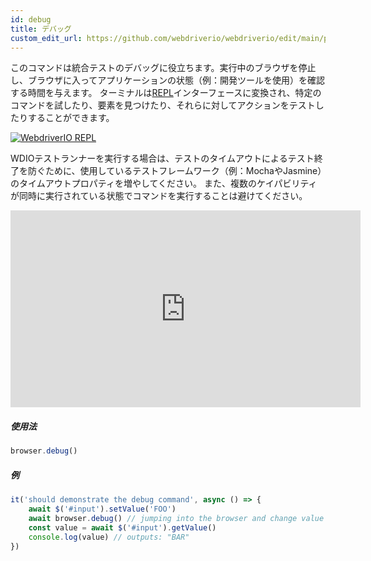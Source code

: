 ```yaml
---
id: debug
title: デバッグ
custom_edit_url: https://github.com/webdriverio/webdriverio/edit/main/packages/webdriverio/src/commands/browser/debug.ts
---
```


このコマンドは統合テストのデバッグに役立ちます。実行中のブラウザを停止し、ブラウザに入ってアプリケーションの状態（例：開発ツールを使用）を確認する時間を与えます。
ターミナルは[REPL](https://en.wikipedia.org/wiki/Read%E2%80%93eval%E2%80%93print_loop)インターフェースに変換され、特定のコマンドを試したり、要素を見つけたり、それらに対してアクションをテストしたりすることができます。

[![WebdriverIO REPL](https://webdriver.io/img/repl.gif)](https://webdriver.io/img/repl.gif)

WDIOテストランナーを実行する場合は、テストのタイムアウトによるテスト終了を防ぐために、使用しているテストフレームワーク（例：MochaやJasmine）のタイムアウトプロパティを増やしてください。
また、複数のケイパビリティが同時に実行されている状態でコマンドを実行することは避けてください。

<iframe width="560" height="315" src="https://www.youtube.com/embed/xWwP-3B_YyE" frameborder="0" allowFullScreen></iframe>

##### 使用法

```js
browser.debug()
```

##### 例

```js title="debug.js"
it('should demonstrate the debug command', async () => {
    await $('#input').setValue('FOO')
    await browser.debug() // jumping into the browser and change value of #input to 'BAR'
    const value = await $('#input').getValue()
    console.log(value) // outputs: "BAR"
})
```